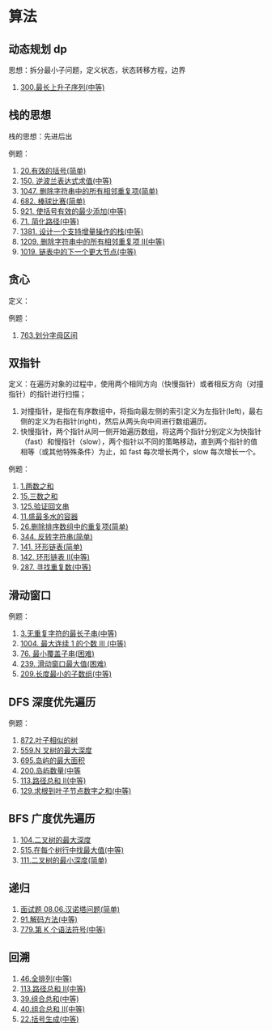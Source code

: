 # 算法

## 动态规划 dp

思想：拆分最小子问题，定义状态，状态转移方程，边界

1. [300.最长上升子序列(中等)](https://leetcode-cn.com/problems/longest-increasing-subsequence/)

## 栈的思想

栈的思想：先进后出

例题：

1. [20.有效的括号(简单)](https://leetcode-cn.com/problems/valid-parentheses/)
2. [150. 逆波兰表达式求值(中等)](https://leetcode-cn.com/problems/evaluate-reverse-polish-notation/)
3. [1047. 删除字符串中的所有相邻重复项(简单)](https://leetcode-cn.com/problems/remove-all-adjacent-duplicates-in-string/)
4. [682. 棒球比赛(简单)](https://leetcode-cn.com/problems/baseball-game/)
5. [921. 使括号有效的最少添加(中等)](https://leetcode-cn.com/problems/minimum-add-to-make-parentheses-valid/)
6. [71. 简化路径(中等)](https://leetcode-cn.com/problems/simplify-path/)
7. [1381. 设计一个支持增量操作的栈(中等)](https://leetcode-cn.com/problems/design-a-stack-with-increment-operation/)
8. [1209. 删除字符串中的所有相邻重复项 II(中等)](https://leetcode-cn.com/problems/remove-all-adjacent-duplicates-in-string-ii/)
9. [1019. 链表中的下一个更大节点(中等)](https://leetcode-cn.com/problems/next-greater-node-in-linked-list/)

## 贪心

定义：

例题：

1. [763.划分字母区间](https://leetcode-cn.com/problems/partition-labels/)

## 双指针

定义：在遍历对象的过程中，使用两个相同方向（快慢指针）或者相反方向（对撞指针）的指针进行扫描；

1. 对撞指针，是指在有序数组中，将指向最左侧的索引定义为左指针(left)，最右侧的定义为右指针(right)，然后从两头向中间进行数组遍历。
2. 快慢指针，两个指针从同一侧开始遍历数组，将这两个指针分别定义为快指针（fast）和慢指针（slow），两个指针以不同的策略移动，直到两个指针的值相等（或其他特殊条件）为止，如 fast 每次增长两个，slow 每次增长一个。

例题：

1. [1.两数之和](https://leetcode-cn.com/problems/two-sum/)
2. [15.三数之和](https://leetcode-cn.com/problems/3sum/)
3. [125.验证回文串](https://leetcode-cn.com/problems/valid-palindrome/)
4. [11.盛最多水的容器](https://leetcode-cn.com/problems/container-with-most-water/)
5. [26.删除排序数组中的重复项(简单)](https://leetcode-cn.com/problems/remove-duplicates-from-sorted-array/)
6. [344. 反转字符串(简单)](https://leetcode-cn.com/problems/reverse-string/submissions/)
7. [141. 环形链表(简单)](https://leetcode-cn.com/problems/linked-list-cycle/)
8. [142. 环形链表 II(中等)](https://leetcode-cn.com/problems/linked-list-cycle-ii/)
9. [287. 寻找重复数(中等)](https://leetcode-cn.com/problems/find-the-duplicate-number/)

## 滑动窗口

例题：

1. [3.无重复字符的最长子串(中等)](https://leetcode-cn.com/problems/longest-substring-without-repeating-characters/)
2. [1004. 最大连续 1 的个数 III (中等)](https://leetcode-cn.com/problems/max-consecutive-ones-iii/)
3. [76. 最小覆盖子串(困难)](https://leetcode-cn.com/problems/minimum-window-substring/)
4. [239. 滑动窗口最大值(困难)](https://leetcode-cn.com/problems/sliding-window-maximum/)
5. [209.长度最小的子数组(中等)](https://leetcode-cn.com/problems/minimum-size-subarray-sum/)

## DFS 深度优先遍历

例题：

1. [872.叶子相似的树](https://leetcode-cn.com/problems/leaf-similar-trees/)
2. [559.N 叉树的最大深度](https://leetcode-cn.com/problems/maximum-depth-of-n-ary-tree/)
3. [695.岛屿的最大面积](https://leetcode-cn.com/problems/max-area-of-island/)
4. [200.岛屿数量(中等](https://leetcode-cn.com/problems/number-of-islands/)
5. [113.路径总和 II(中等)](https://leetcode-cn.com/problems/path-sum-ii/)
6. [129.求根到叶子节点数字之和(中等)](https://leetcode-cn.com/problems/sum-root-to-leaf-numbers/)

## BFS 广度优先遍历

1. [104.二叉树的最大深度](https://leetcode-cn.com/problems/maximum-depth-of-binary-tree/)
2. [515.在每个树行中找最大值(中等)](https://leetcode-cn.com/problems/find-largest-value-in-each-tree-row/)
3. [111.二叉树的最小深度(简单)](https://leetcode-cn.com/problems/minimum-depth-of-binary-tree/)

## 递归

1. [面试题 08.06.汉诺塔问题(简单)](https://leetcode-cn.com/problems/hanota-lcci/)
2. [91.解码方法(中等)](https://leetcode-cn.com/problems/decode-ways/)
3. [779.第 K 个语法符号(中等)](https://leetcode-cn.com/problems/k-th-symbol-in-grammar/)

## 回溯

1. [46.全排列(中等)](https://leetcode-cn.com/problems/permutations/)
2. [113.路径总和 II(中等)](https://leetcode-cn.com/problems/path-sum-ii/)
3. [39.组合总和(中等)](https://leetcode-cn.com/problems/combination-sum/)
4. [40.组合总和 II(中等)](https://leetcode-cn.com/problems/combination-sum-ii/)
5. [22.括号生成(中等)](https://leetcode-cn.com/problems/generate-parentheses/)
